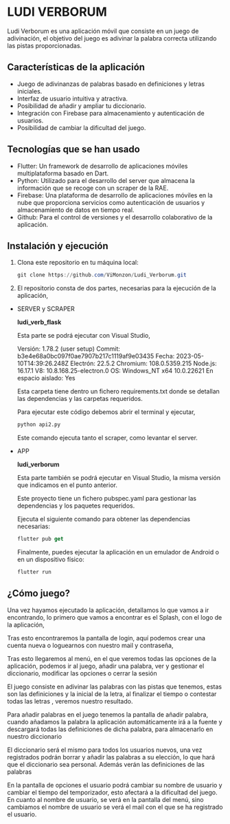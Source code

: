 # LUDI VERBORUM

Ludi Verborum es una aplicación móvil que consiste en un juego de adivinación, el objetivo del juego es adivinar la palabra correcta utilizando las pistas proporcionadas.

## Características de la aplicación

- Juego de adivinanzas de palabras basado en definiciones y letras iniciales.
- Interfaz de usuario intuitiva y atractiva.
- Posibilidad de añadir y ampliar tu diccionario.
- Integración con Firebase para almacenamiento y autenticación de usuarios.
- Posibilidad de cambiar la dificultad del juego.

## Tecnologías que se han usado

- Flutter: Un framework de desarrollo de aplicaciones móviles multiplataforma basado en Dart.
- Python: Utilizado para el desarrollo del server que almacena la información que se recoge con un scraper de la RAE.
- Firebase: Una plataforma de desarrollo de aplicaciones móviles en la nube que proporciona servicios como autenticación de usuarios y almacenamiento de datos en tiempo real.
- Github: Para el control de versiones y el desarrollo colaborativo de la aplicación.

## Instalación y ejecución

1. Clona este repositorio en tu máquina local:
    
    ```powershell
    git clone https://github.com/ViMonzon/Ludi_Verborum.git
    ```
    

1. El repositorio consta de dos partes, necesarias para la ejecución de la aplicación,
- SERVER y SCRAPER
    
    **ludi_verb_flask**
    
    Esta parte se podrá ejecutar con Visual Studio,
    
    Versión: 1.78.2 (user setup)
    Commit: b3e4e68a0bc097f0ae7907b217c1119af9e03435
    Fecha: 2023-05-10T14:39:26.248Z
    Electrón: 22.5.2
    Chromium: 108.0.5359.215
    Node.js: 16.17.1
    V8: 10.8.168.25-electron.0
    OS: Windows_NT x64 10.0.22621
    En espacio aislado: Yes
    
    Esta carpeta tiene dentro un fichero requirements.txt donde se detallan las dependencias y las carpetas requeridos. 
    
    Para ejecutar este código debemos abrir el terminal y ejecutar,
    
    ```python
    python api2.py
    ```
    
    Este comando ejecuta tanto el scraper, como levantar el server. 
    
- APP
    
    **ludi_verborum**
    
    Esta parte también se podrá ejecutar en Visual Studio, la misma versión que indicamos en el punto anterior. 
    
    Este proyecto tiene un fichero pubspec.yaml para gestionar las dependencias y los paquetes requeridos. 
    
    Ejecuta el siguiente comando para obtener las dependencias necesarias:
    
    ```dart
    flutter pub get
    ```
    
    Finalmente, puedes ejecutar la aplicación en un emulador de Android o en un dispositivo físico:
    
    ```dart
    flutter run
    ```
    

## ¿Cómo juego?

Una vez hayamos ejecutado la aplicación, detallamos lo que vamos a ir encontrando, lo primero que vamos a encontrar es el Splash, con el logo de la aplicación,

Tras esto encontraremos la pantalla de login, aquí podemos crear una cuenta nueva o loguearnos con nuestro mail y contraseña, 

Tras esto llegaremos al menú, en el que veremos todas las opciones de la aplicación, podemos ir al juego, añadir una palabra, ver y gestionar el diccionario, modificar las opciones o cerrar la sesión

El juego consiste en adivinar las palabras con las pistas que tenemos, estas son las definiciones y la inicial de la letra, al finalizar el tiempo o contestar todas las letras , veremos nuestro resultado. 

Para añadir palabras en el juego tenemos la pantalla de añadir palabra, cuando añadamos la palabra la aplicación automáticamente irá a la fuente y descargará todas las definiciones de dicha palabra, para almacenarlo en nuestro diccionario

El diccionario será el mismo para todos los usuarios nuevos, una vez registrados podrán borrar y añadir las palabras a su elección, lo que hará que el diccionario sea personal. Además verán las definiciones de las palabras

En la pantalla de opciones el usuario podrá cambiar su nombre de usuario y cambiar el tiempo del temporizador, esto afectará a la dificultad del juego. En cuanto al nombre de usuario, se verá en la pantalla del menú, sino cambiamos el nombre de usuario se verá el mail con el que se ha registrado el usuario.
